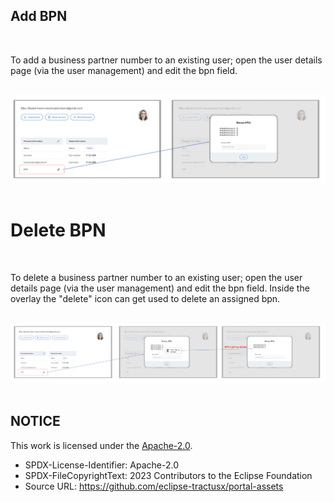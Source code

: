## Add BPN

<br>

To add a business partner number to an existing user; open the user details page (via the user management) and edit the bpn field.  
<br>

<img width="900" alt="image" src="https://raw.githubusercontent.com/eclipse-tractusx/portal-assets/main/docs/static/show-associated-bpn.png">
<br>
<br>

# Delete BPN

<br>

To delete a business partner number to an existing user; open the user details page (via the user management) and edit the bpn field.
Inside the overlay the "delete" icon can get used to delete an assigned bpn.  
<br>

<img width="1469" alt="image" src="https://raw.githubusercontent.com/eclipse-tractusx/portal-assets/main/docs/static/delete-associated-bpn.png">
<br>
<br>

## NOTICE

This work is licensed under the [Apache-2.0](https://www.apache.org/licenses/LICENSE-2.0).

- SPDX-License-Identifier: Apache-2.0
- SPDX-FileCopyrightText: 2023 Contributors to the Eclipse Foundation
- Source URL: https://github.com/eclipse-tractusx/portal-assets
